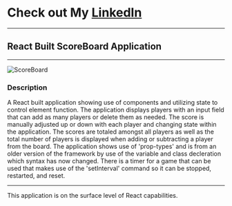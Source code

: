 # Check out My [LinkedIn](https://linkedin.com/in/robert-giles-dev888/)
---
## React Built ScoreBoard Application

---

![ScoreBoard](https://user-images.githubusercontent.com/13799534/43873242-aea23816-9b3a-11e8-80ed-b905df8c17e5.png)

### **Description**

A React built application showing use of components and utilizing state to control element function. The application displays players
with an input field that can add as many players or delete them as needed.  The score is manually adjusted up or down with each player
and changing state within the application.  The scores are totaled amongst all players as well as the total number of players is displayed
when adding or subtracting a player from the board.  The application shows use of 'prop-types' and is from an older version of the framework
by use of the variable and class decleration which syntax has now changed.  There is a timer for a game that can be used that makes use
of the 'setInterval' command so it can be stopped, restarted, and reset.

---

This application is on the surface level of React capabilities. 
